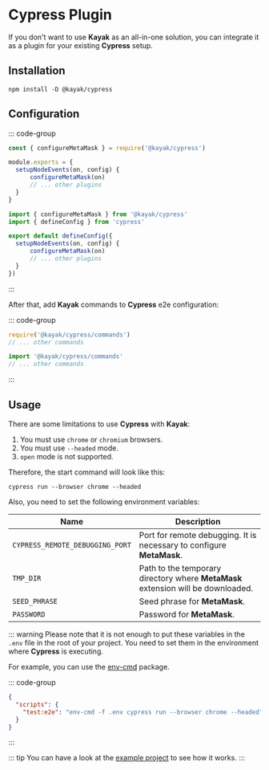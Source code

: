 # Cypress Plugin

If you don't want to use **Kayak** as an all-in-one solution, you can integrate it as a plugin for your existing **Cypress** setup.

## Installation

```shell
npm install -D @kayak/cypress
```

## Configuration

::: code-group
```javascript [cypress.config.js]
const { configureMetaMask } = require('@kayak/cypress')

module.exports = {
  setupNodeEvents(on, config) {
      configureMetaMask(on)
      // ... other plugins
  }
}
```

```typescript [cypress.config.ts]
import { configureMetaMask } from '@kayak/cypress'
import { defineConfig } from 'cypress'

export default defineConfig({
  setupNodeEvents(on, config) {
      configureMetaMask(on)
      // ... other plugins
  }
})
```
:::

After that, add **Kayak** commands to **Cypress** e2e configuration:

::: code-group
```javascript [cypress/support/e2e.js]
require('@kayak/cypress/commands')
// ... other commands
```

```typescript [cypress/support/e2e.ts]
import '@kayak/cypress/commands'
// ... other commands
```
:::

## Usage

There are some limitations to use **Cypress** with **Kayak**:

1. You must use `chrome` or `chromium` browsers.
2. You must use `--headed` mode.
3. `open` mode is not supported.

Therefore, the start command will look like this:

```shell
cypress run --browser chrome --headed
```

Also, you need to set the following environment variables:

| Name                            | Description                                                                      |
|---------------------------------|----------------------------------------------------------------------------------|
| `CYPRESS_REMOTE_DEBUGGING_PORT` | Port for remote debugging. It is necessary to configure **MetaMask**.            |
| `TMP_DIR`                       | Path to the temporary directory where **MetaMask** extension will be downloaded. |
| `SEED_PHRASE`                   | Seed phrase for **MetaMask**.                                                    |
| `PASSWORD`                      | Password for **MetaMask**.                                                       |

::: warning
Please note that it is not enough to put these variables in the `.env` file in the root of your project.
You need to set them in the environment where **Cypress** is executing.

For example, you can use the [env-cmd](https://www.npmjs.com/package/env-cmd) package.

::: code-group
```json [package.json]
{
  "scripts": {
    "test:e2e": "env-cmd -f .env cypress run --browser chrome --headed"
  }
}
```
:::

::: tip
You can have a look at the [example project](https://github.com/xyz27900/kayak/tree/main/examples/cypress-plugin) to see how it works.
:::
